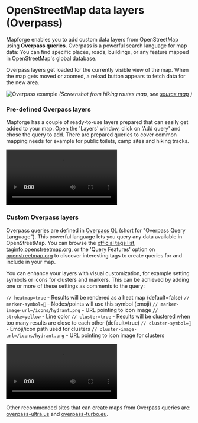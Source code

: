 # OpenStreetMap data layers (Overpass)

Mapforge enables you to add custom data layers from OpenStreetMap using **Overpass queries**. Overpass is a powerful search language for map data: You can find specific places, roads, buildings, or any feature mapped in OpenStreetMap's global database.

Overpass layers get loaded for the currently visible view of the map. When the map gets moved or zoomed, a reload button appears to fetch data for the new area.  

![Overpass example](https://mapforge.org/images/tutorials/overpass1.png)
*(Screenshot from hiking routes map, see [source map](https://mapforge.org/m/1181b6f0/Hiking%20routes) )*


### Pre-defined Overpass layers 

Mapforge has a couple of ready-to-use layers prepared that can easily get added to your map. 
Open the 'Layers' window, click on 'Add query' and chose the query to add. 
There are prepared queries to cover common mapping needs for example for public toilets, camp sites and hiking tracks.

<video controls>
  <source src="https://mapforge.org/images/tutorials/overpass_predefined.mp4" poster="https://mapforge.org/images/tutorials/overpass_predefined_poster.png" type="video/mp4">
  Your browser does not support the video tag.
</video>

### Custom Overpass layers

Overpass queries are defined in [Overpass QL](https://wiki.openstreetmap.org/wiki/Overpass_API/Overpass_QL) (short for "Overpass Query Language"). 
This powerful language lets you query any data available in OpenStreetMap. You can browse the [official tags list](https://wiki.openstreetmap.org/wiki/Map_features), [taginfo.openstreetmap.org](https://taginfo.openstreetmap.org/), or the 'Query Features' option on [openstreetmap.org](https://openstreetmap.org) to discover interesting tags to create queries for and include in your map. 

You can enhance your layers with visual customization, for example setting symbols or icons for clusters and markers. This can be achieved by adding one or more of these settings as comments to the query:

`// heatmap=true` - Results will be rendered as a heat map (default=false)
`// marker-symbol=🍻` - Nodes/points will use this symbol (emoji)
`// marker-image-url=/icons/hydrant.png` - URL pointing to icon image
`// stroke=yellow` - Line color
`// cluster=true` - Results will be clustered when too many results are close to each other (default=true)
`// cluster-symbol=🍻` - Emoji/icon path used for clusters 
`// cluster-image-url=/icons/hydrant.png` - URL pointing to icon image for clusters

<video controls>
  <source src="https://mapforge.org/images/tutorials/overpass_custom.mp4" poster="https://mapforge.org/images/tutorials/overpass_custom_poster.png" type="video/mp4">
  Your browser does not support the video tag.
</video>

Other recommended sites that can create maps from Overpass queries are: [overpass-ultra.us](https://overpass-ultra.us) and [overpass-turbo.eu](https://overpass-turbo.eu).
